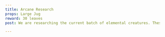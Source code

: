 ```yaml
---
title: Arcane Research
props: Large Jug
reward: 30 leaves
post: We are researching the current batch of elemental creatures. These seem very odd compared to our previous dealings with similar creatures. Capture the essence of 10 elemental creatures in the elemental jug and return for us to review.

---
```

